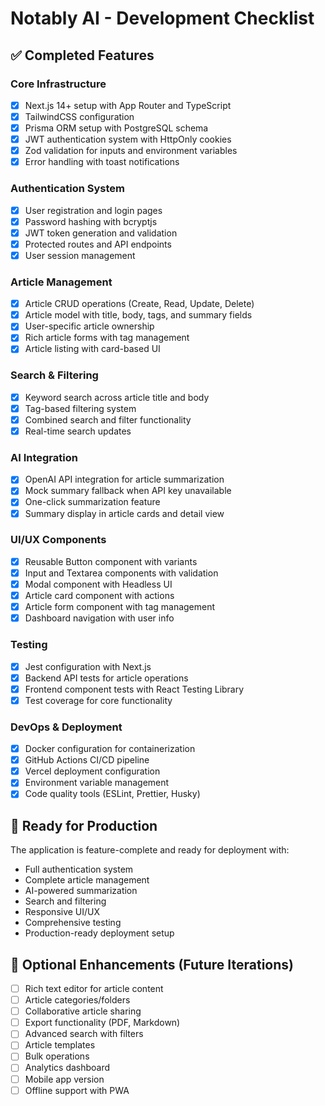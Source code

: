# Notably AI - Development Checklist

## ✅ Completed Features

### Core Infrastructure
- [x] Next.js 14+ setup with App Router and TypeScript
- [x] TailwindCSS configuration
- [x] Prisma ORM setup with PostgreSQL schema
- [x] JWT authentication system with HttpOnly cookies
- [x] Zod validation for inputs and environment variables
- [x] Error handling with toast notifications

### Authentication System
- [x] User registration and login pages
- [x] Password hashing with bcryptjs
- [x] JWT token generation and validation
- [x] Protected routes and API endpoints
- [x] User session management

### Article Management
- [x] Article CRUD operations (Create, Read, Update, Delete)
- [x] Article model with title, body, tags, and summary fields
- [x] User-specific article ownership
- [x] Rich article forms with tag management
- [x] Article listing with card-based UI

### Search & Filtering
- [x] Keyword search across article title and body
- [x] Tag-based filtering system
- [x] Combined search and filter functionality
- [x] Real-time search updates

### AI Integration
- [x] OpenAI API integration for article summarization
- [x] Mock summary fallback when API key unavailable
- [x] One-click summarization feature
- [x] Summary display in article cards and detail view

### UI/UX Components
- [x] Reusable Button component with variants
- [x] Input and Textarea components with validation
- [x] Modal component with Headless UI
- [x] Article card component with actions
- [x] Article form component with tag management
- [x] Dashboard navigation with user info

### Testing
- [x] Jest configuration with Next.js
- [x] Backend API tests for article operations
- [x] Frontend component tests with React Testing Library
- [x] Test coverage for core functionality

### DevOps & Deployment
- [x] Docker configuration for containerization
- [x] GitHub Actions CI/CD pipeline
- [x] Vercel deployment configuration
- [x] Environment variable management
- [x] Code quality tools (ESLint, Prettier, Husky)

## 🚀 Ready for Production

The application is feature-complete and ready for deployment with:

- Full authentication system
- Complete article management
- AI-powered summarization
- Search and filtering
- Responsive UI/UX
- Comprehensive testing
- Production-ready deployment setup

## 🔧 Optional Enhancements (Future Iterations)

- [ ] Rich text editor for article content
- [ ] Article categories/folders
- [ ] Collaborative article sharing
- [ ] Export functionality (PDF, Markdown)
- [ ] Advanced search with filters
- [ ] Article templates
- [ ] Bulk operations
- [ ] Analytics dashboard
- [ ] Mobile app version
- [ ] Offline support with PWA
